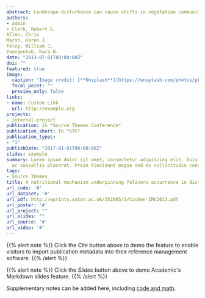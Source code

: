 ```yaml
---
abstract: Landscape disturbance can cause shifts in vegetation communities, which can impact animal populations. However, the processes responsible for the cascading effects between plants and animals are often poorly understood. We demonstrate a mechanism by which landscape disturbance can impact habitat quality by altering the nutritional composition of a forest using a case-study of koalas (Phascolarctos cinereus) in Australian eucalypt forests. We used two large datasets, a detailed survey of forest tree species composition and koala occurrence across 26,000 ha of forests on the South East Coast of Australia and an extensive eucalypt nutritional quality database, to investigate relationships among tree species composition, nutritional quality, and koala occurrence. Eucalyptus sieberi, a species native to the study area, responds well to disturbance and can increasingly dominate forests after logging and/or fire. Using negative binomial models, we found that observations of koala scat decreased as the proportion of E. sieberi in an area increased beyond zero. Eucalyptus sieberi had lower available nitrogen (AvailN) and total nitrogen than most other eucalypt species, and the highest concentrations of unsubstituted B-ring flavanones, an herbivore-deterrent plant secondary metabolite for the koala. Simulations of forests with increasing proportions of E. sieberi showed that AvailN decreased from 1.1% when E. sieberi was ≤10% of all eucalypts to 0.7% AvailN when E. sieberi was the only species present. Consequently, forests dominated by E. sieberi are unlikely to support koala populations based on existing knowledge of koala nutritional requirements. Foliage nutritional quality is a critical but often overlooked element of habitat quality for leaf eating animals, and this study demonstrates how disturbance related changes in tree species composition can impact the nutritional landscape and the occurrence of folivores.
authors:
- admin
- Clark, Robert G.
Allen, Chris
Marsh, Karen J.
Foley, William J.
Youngentob, Kara N.
date: "2013-07-01T00:00:00Z"
doi: ""
featured: true
image:
  caption: 'Image credit: [**Unsplash**](https://unsplash.com/photos/pLCdAaMFLTE)'
  focal_point: ""
  preview_only: false
links:
- name: Custom Link
  url: http://example.org
projects:
- internal-project
publication: In *Source Themes Conference*
publication_short: In *STC*
publication_types:
- "1"
publishDate: "2017-01-01T00:00:00Z"
slides: example
summary: Lorem ipsum dolor sit amet, consectetur adipiscing elit. Duis posuere tellus
  ac convallis placerat. Proin tincidunt magna sed ex sollicitudin condimentum.
tags:
- Source Themes
title: A nutritional mechanism underpinning folivore occurrence in disturbed forests.
url_code: '#'
url_dataset: '#'
url_pdf: http://eprints.soton.ac.uk/352095/1/Cushen-IMV2013.pdf
url_poster: '#'
url_project: ""
url_slides: ""
url_source: '#'
url_video: '#'
---
```


{{% alert note %}}
Click the *Cite* button above to demo the feature to enable visitors to import publication metadata into their reference management software.
{{% /alert %}}

{{% alert note %}}
Click the *Slides* button above to demo Academic's Markdown slides feature.
{{% /alert %}}

Supplementary notes can be added here, including [code and math](https://sourcethemes.com/academic/docs/writing-markdown-latex/).

